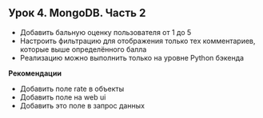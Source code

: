 ## Урок 4. MongoDB. Часть 2

- Добавить бальную оценку пользователя от 1 до 5
- Настроить фильтрацию для отображения только тех комментариев, которые выше определённого балла
- Реализацию можно выполнить только на уровне Python бэкенда

**Рекомендации**
- Добавить поле rate в объекты
- Добавить поле на web ui
- Добавить это поле в запрос данных

